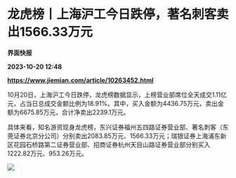 # 龙虎榜丨上海沪工今日跌停，著名刺客卖出1566.33万元
**界面快报**

**2023-10-20 12:48**

**https://www.jiemian.com/article/10263452.html**

10月20日，上海沪工今日跌停，龙虎榜数据显示，上榜营业部席位全天成交1.11亿元，占当日总成交金额比例为18.91%。其中，买入金额为4436.75万元，卖出金额为6675.85万元，合计净卖出2239.1万元。

具体来看，知名游资现身龙虎榜，东兴证券福州五四路证券营业部、著名刺客（东莞证券北京分公司）分别卖出2083.85万元、1566.33万元；瑞银证券上海浦东新区花园石桥路第二证券营业部、招商证券杭州天目山路证券营业部分别买入1222.82万元、953.26万元。

![](https://img3.jiemian.com/101/original/20231020/169780544969649900_a700xH.jpg)